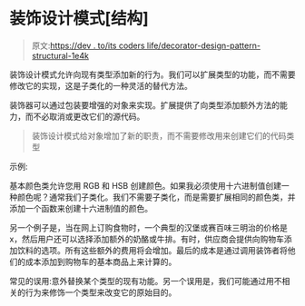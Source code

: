 # 装饰设计模式[结构]

> 原文:[https://dev . to/its coders life/decorator-design-pattern-structural-1e4k](https://dev.to/itscoderslife/decorator-design-pattern-structural-1e4k)

装饰设计模式允许向现有类型添加新的行为。我们可以扩展类型的功能，而不需要修改它的实现，这是子类化的一种灵活的替代方法。

装饰器可以通过包装要增强的对象来实现。扩展提供了向类型添加额外方法的能力，而不必取消或更改它们的源代码。

> 装饰设计模式给对象增加了新的职责，而不需要修改用来创建它们的代码类型

示例:

基本颜色类允许您用 RGB 和 HSB 创建颜色。如果我必须使用十六进制值创建一种颜色呢？通常我们子类化。我们不需要子类化，而是需要扩展相同的颜色类，并添加一个函数来创建十六进制值的颜色。

另一个例子是，当在网上订购食物时，一个典型的汉堡或赛百味三明治的价格是 x，然后用户还可以选择添加额外的奶酪或牛排。有时，供应商会提供向购物车添加饮料的选项。所有这些额外的费用将会增加。最后的成本是通过调用装饰者将他们的成本添加到购物车的基本商品上来计算的。

常见的误用:意外替换某个类型的现有功能。另一个误用是，我们可能通过用不相关的行为来修饰一个类型来改变它的原始目的。